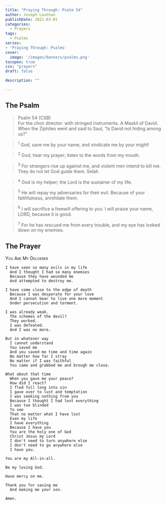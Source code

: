 ```yaml
---
title: "Praying Through: Psalm 54"
author: Joseph Louthan
publishDate: 2021-03-01
categories:
  - Prayers
tags:
  - Psalms
series:
- 'Praying Through: Psalms'
cover:
  image: '/images/banners/psalms.png'
tocopen: true
css: "prayers"
draft: false

description: ""

---
```

## The Psalm

>Psalm 54 (CSB)  
><sup></sup> For the choir director: with stringed instruments. A Maskil of David. When the Ziphites went and said to Saul, “Is David not hiding among us?” 

><sup>1</sup> God, save me by your name, and vindicate me by your might! 

><sup>2</sup> God, hear my prayer; listen to the words from my mouth. 

><sup>3</sup> For strangers rise up against me, and violent men intend to kill me. They do not let God guide them. Selah 

><sup>4</sup> God is my helper; the Lord is the sustainer of my life. 

><sup>5</sup> He will repay my adversaries for their evil. Because of your faithfulness, annihilate them. 

><sup>6</sup> I will sacrifice a freewill offering to you. I will praise your name, LORD, because it is good. 

><sup>7</sup> For he has rescued me from every trouble, and my eye has looked down on my enemies.

## The Prayer

<div style="font-variant: small-caps;">
You Are My Deliverer
</div>

```text
I have seen so many evils in my life
  And I thought I had so many enemies
  Because they have wounded me
  And attempted to destroy me.

I have come close to the edge of death
  Because I was desperate for your love
  And I cannot bear to live one more moment
  Under persecution and torment.

I was already weak.
  The schemes of the devil?
  They worked.
  I was defeated.
  And I was no more.

But in whatever way
  I cannot understand
  You saved me
  And you saved me time and time again
  No matter how far I stray
  No matter if I was faithful
  You came and grabbed me and brough me close.

What about that time
  When you gave me your peace?
  How did I react?
  I fled full long into sin
  I gave over to lust and temptation
  I was seeking nothing from you
  Because I thought I had lost everything
  I was too blinded
  To see 
  That no matter what I have lost
  Even my life
  I have everything
  Because I have you
  You are the holy one of God
  Christ Jesus my Lord
  I don't need to turn anywhere else
  I don't need to go anywhere else
  I have you.

You are my All-in-all.

Be my loving God.

Have mercy on me.

Thank you for saving me
  And making me your son.

Amen.
```
